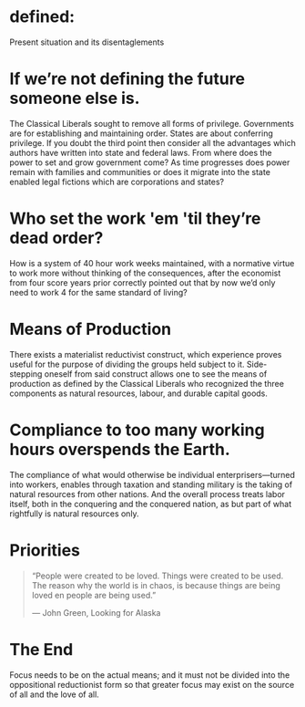 # defined:
Present situation and its disentaglements

# If we’re not defining the future someone else is.
The Classical Liberals sought to remove all forms of privilege. Governments are for establishing and maintaining order. States are about conferring privilege. If you doubt the third point then consider all the advantages which authors have written into state and federal laws. From where does the power to set and grow government come? As time progresses does power remain with families and communities or does it migrate into the state enabled legal fictions which are corporations and states?

# Who set the work 'em 'til they’re dead order? 
How is a system of 40 hour work weeks maintained, with a normative virtue to work more without thinking of the consequences, after the economist from four score years prior correctly pointed out that by now we’d only need to work 4 for the same standard of living?

# Means of Production
There exists a materialist reductivist construct, which experience proves useful for the purpose of dividing the groups held subject to it. Side-stepping oneself from said construct allows one to see the means of production as defined by the Classical Liberals who recognized the three components as natural resources, labour, and durable capital goods.

# Compliance to too many working hours overspends the Earth. 
The compliance of what would otherwise be individual enterprisers—turned into workers, enables through taxation and standing military is the taking of natural resources from other nations. And the overall process treats labor itself, both in the conquering and the conquered nation, as but part of what rightfully is natural resources only.

# Priorities
>“People were created to be loved. Things were created to be used. The reason why the world is in chaos, is because things are being loved en people are being used.”
>
>― John Green, Looking for Alaska

# The End
Focus needs to be on the actual means; and it must not be divided into the oppositional reductionist form so that greater focus may exist on the source of all and the love of all.
